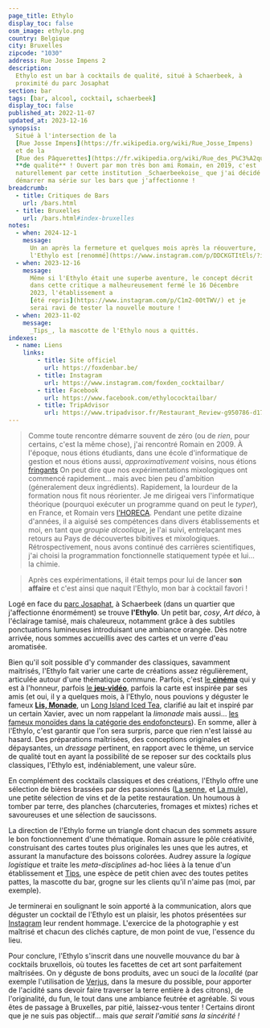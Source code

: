 ```yaml
---
page_title: Ethylo
display_toc: false
osm_image: ethylo.png
country: Belgique
city: Bruxelles
zipcode: "1030"
address: Rue Josse Impens 2
description:
  Ethylo est un bar à cocktails de qualité, situé à Schaerbeek, à 
  proximité du parc Josaphat
section: bar
tags: [bar, alcool, cocktail, schaerbeek]
display_toc: false
published_at: 2022-11-07
updated_at: 2023-12-16
synopsis:
  Situé à l'intersection de la 
  [Rue Josse Impens](https://fr.wikipedia.org/wiki/Rue_Josse_Impens)
  et de la 
  [Rue des Pâquerettes](https://fr.wikipedia.org/wiki/Rue_des_P%C3%A2querettes_(Bruxelles)), [l'Ethylo](https://ethylococktailbar.be/) est un bar à cocktails 
  **de qualité** ! Ouvert par mon très bon ami Romain, en 2019, c'est 
  naturellement par cette institution _Schaerbeekoise_ que j'ai décidé de 
  démarrer ma série sur les bars que j'affectionne !
breadcrumb:
  - title: Critiques de Bars
    url: /bars.html
  - title: Bruxelles
    url: /bars.html#index-bruxelles
notes:
  - when: 2024-12-1
    message:
      Un an après la fermeture et quelques mois après la réouverture,
      l'Ethylo est [renommé](https://www.instagram.com/p/DDCKGTItEls/?img_index=1) **Fox Den** !
  - when: 2023-12-16
    message:
      Même si l'Ethylo était une superbe aventure, le concept décrit
      dans cette critique a malheureusement fermé le 16 Décembre
      2023, l'établissement a 
      [été repris](https://www.instagram.com/p/C1m2-00tTWV/) et je
      serai ravi de tester la nouvelle mouture !
  - when: 2023-11-02
    message:
      _Tips_, la mascotte de l'Ethylo nous a quittés.
indexes:
  - name: Liens
    links:
        - title: Site officiel
          url: https://foxdenbar.be/
        - title: Instagram
          url: https://www.instagram.com/foxden_cocktailbar/
        - title: Facebook
          url: https://www.facebook.com/ethylococktailbar/
        - title: TripAdvisor
          url: https://www.tripadvisor.fr/Restaurant_Review-g950786-d17520620-Reviews-Ethylo_Bar-Schaerbeek_Brussels.html
---
```


> Comme toute rencontre démarre souvent de zéro (ou de _rien_, pour
> certains, c'est la même chose), j'ai rencontré Romain en 2009. À
> l'époque, nous étions étudiants, dans une école d'informatique de
> gestion et nous étions aussi, _approximativement_ voisins, nous
> étions [fringants](/images/romain-xavier.jpg) On peut dire que nos
> expérimentations mixologiques ont commencé rapidement... mais avec
> bien peu d'ambition (géneralement deux ingrédients). Rapidement, la
> lourdeur de la formation nous fit nous réorienter. Je me dirigeai
> vers l'informatique théorique (pourquoi exécuter un programme quand
> on peut le _typer_), en France, et Romain vers
> [l'HORECA](https://fr.wikipedia.org/wiki/Horeca). Pendant une petite
> dizaine d'années, il a aiguisé ses compétences dans divers
> établissements et moi, en tant que _groupie alcoolique_, je l'ai
> suivi, entrelaçant mes retours au Pays de découvertes bibitives et
> mixologiques. Rétrospectivement, nous avons continué des carrières
> scientifiques, j'ai choisi la programmation fonctionnelle
> statiquement typée et lui... la chimie.

> Après ces expérimentations, il était temps pour lui de lancer **son
> affaire** et c'est ainsi que naquit l'Ethylo, mon bar à cocktail
> favori !

Logé en face du [parc
Josaphat](https://fr.wikipedia.org/wiki/Parc_Josaphat), à Schaerbeek
(dans un quartier que j'affectionne énormément) se trouve
**l'Ethylo**. Un petit bar, _cosy_, _Art déco_, à l'éclairage tamisé,
mais chaleureux, notamment grâce à des subtiles ponctuations
lumineuses introduisant une ambiance orangée. Dès notre arrivée, nous
sommes accueillis avec des cartes et un verre d'eau aromatisée.

Bien qu'il soit possible d'y commander des classiques, savamment
maitrisés, l'Ethylo fait varier une carte de créations assez
régulièrement, articulée autour d'une thématique commune. Parfois,
c'est [le
**cinéma**](https://www.instagram.com/stories/highlights/18013078936321699/)
qui y est à l'honneur, parfois [le
**jeu-vidéo**](https://www.instagram.com/stories/highlights/17988837178479342/),
parfois la carte est inspirée par ses amis (et oui, il y a quelques
mois, à l'Ethylo, nous pouvions y déguster le fameux [**Lis,
Monade**](https://www.instagram.com/p/Cajeir4AeOL/), un [Long Island
Iced Tea](https://fr.wikipedia.org/wiki/Long_Island_iced_tea),
clarifié au lait et inspiré par un certain Xavier, avec un nom
rappelant la _limonade_ mais aussi...  [les fameux monoïdes dans la
catégorie des
endofoncteurs](<https://en.wikipedia.org/wiki/Monad_(category_theory)>)). En
somme, aller à l'Ethylo, c'est garantir que l'on sera surpris, parce
que rien n'est laissé au hasard. Des préparations maîtrisées, des
conceptions originales et dépaysantes, un _dressage_ pertinent, en
rapport avec le thème, un service de qualité tout en ayant la
possibilité de se reposer sur des cocktails plus classiques, l'Ethylo
est, indéniablement, une valeur sûre.

En complément des cocktails classiques et des créations, l'Ethylo
offre une sélection de bières brassées par des passionnés ([La
senne](https://www.brasseriedelasenne.be/?lang=fr), et [La
mule](https://brasseriedelamule.wixsite.com/mon-site)), une petite
sélection de vins et de la petite restauration. Un houmous à tomber
par terre, des planches (charcuteries, fromages et mixtes) riches et
savoureuses et une sélection de saucissons.


La direction de l'Ethylo forme un triangle dont chacun des sommets
assure le bon fonctionnement d'une thématique. Romain assure le pôle
créativité, construisant des cartes toutes plus originales les unes
que les autres, et assurant la manufacture des boissons
colorées. Audrey assure la _logique logistique_ et traite les
_meta-disciplines_ ad-hoc liées à la tenue d'un établissement et
[Tips](https://ethylococktailbar.be/upload/content/source/Photo4.png),
une espèce de petit chien avec des toutes petites pattes, la mascotte
du bar, grogne sur les clients qu'il n'aime pas (moi, par exemple).

Je terminerai en soulignant le soin apporté à la communication, alors
que déguster un cocktail de l'Ethylo est un plaisir, les photos
présentées sur
[Instagram](https://www.instagram.com/ethylo_cocktailbar/) leur
rendent hommage.  L'exercice de la photographie y est maîtrisé et
chacun des clichés capture, de mon point de vue, l'essence du lieu.

Pour conclure, l'Ethylo s'inscrit dans une nouvelle mouvance du bar à
cocktails bruxellois, où toutes les facettes de cet art sont
parfaitement maîtrisées. On y déguste de bons produits, avec un souci
de la _localité_ (par exemple l'utilisation de
[Verjus](https://fr.wikipedia.org/wiki/Verjus), dans la mesure du
possible, pour apporter de l'acidité sans devoir faire traverser la
terre entière à des citrons), de l'originalité, du fun, le tout dans
une ambiance feutrée et agréable. Si vous êtes de passage à Bruxelles,
par pitié, laissez-vous tenter ! Certains diront que je ne suis pas
objectif...  mais _que serait l'amitié sans la sincérité !_
